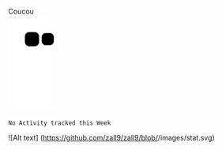 Coucou  
![Alt text](https://raw.githubusercontent.com/zall9/zall9/output/github-contribution-grid-snake.svg)

<!--START_SECTION:waka-->
```text
No Activity tracked this Week
```
<!--END_SECTION:waka-->

![Alt text] (https://github.com/zall9/zall9/blob/<branch-name>/images/stat.svg)
